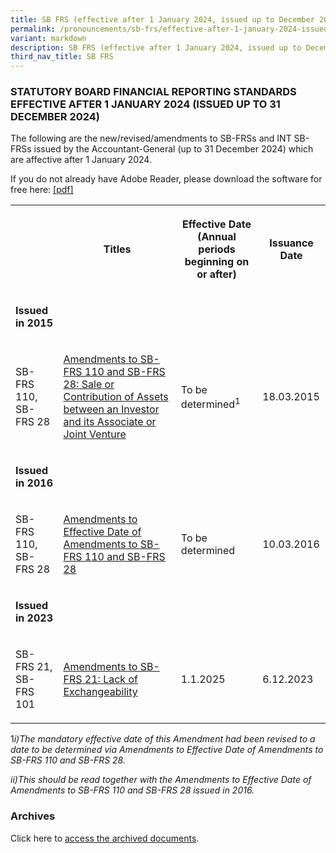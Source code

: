 ```yaml
---
title: SB FRS (effective after 1 January 2024, issued up to December 2024)
permalink: /pronouncements/sb-frs/effective-after-1-january-2024-issued-up-to-december-2024/
variant: markdown
description: SB FRS (effective after 1 January 2024, issued up to December 2024)
third_nav_title: SB FRS
---
```

<h3>STATUTORY BOARD FINANCIAL REPORTING STANDARDS EFFECTIVE AFTER 1 JANUARY 2024 (ISSUED UP TO 31 DECEMBER 2024)</h3>
<p>The following are the new/revised/amendments to SB-FRSs and INT SB-FRSs
issued by the Accountant-General (up to 31 December 2024) which are affective
after 1 January 2024.</p>
<p>If you do not already have Adobe Reader, please download the software
for free here:&nbsp;<a href="http://www.adobe.com/products/acrobat/readstep2.html" rel="noopener noreferrer nofollow" target="_blank">[pdf]</a>
</p>
<table>
<tbody>
<tr>
<th rowspan="1" colspan="1">
<p></p>
</th>
<th rowspan="1" colspan="1">
<p>Titles</p>
</th>
<th rowspan="1" colspan="1">
<p>Effective Date (Annual periods beginning on or after)</p>
</th>
<th rowspan="1" colspan="1">
<p>Issuance Date</p>
</th>
</tr>
<tr>
<td rowspan="1" colspan="1">
<p><strong>Issued in 2015</strong>
</p>
</td>
<td rowspan="1" colspan="1">
<p></p>
</td>
<td rowspan="1" colspan="1">
<p></p>
</td>
<td rowspan="1" colspan="1">
<p></p>
</td>
</tr>
<tr>
<td rowspan="1" colspan="1">
<p>SB-FRS 110,
<br>SB-FRS 28</p>
</td>
<td rowspan="1" colspan="1">
<p><a href="/files/Docs/SB%20FRS%20Effective%20as%20at%20Jan24/Amendments_to_SB_FRS_110_and_SB_FRS_28.pdf" rel="noopener noreferrer nofollow" target="_blank">Amendments to SB-FRS 110 and SB-FRS 28: Sale or Contribution of Assets between an Investor and its Associate or Joint Venture</a>
</p>
</td>
<td rowspan="1" colspan="1">
<p>To be determined<sup>1<sup></sup></sup></p>
</td>
<td rowspan="1" colspan="1">
<p>18.03.2015</p>
</td>
</tr>
<tr>
<td rowspan="1" colspan="1">
<p><strong>Issued in 2016</strong>
</p>
</td>
<td rowspan="1" colspan="1">
<p></p>
</td>
<td rowspan="1" colspan="1">
<p></p>
</td>
<td rowspan="1" colspan="1">
<p></p>
</td>
</tr>
<tr>
<td rowspan="1" colspan="1">
<p>SB-FRS 110,
<br>SB-FRS 28</p>
</td>
<td rowspan="1" colspan="1">
<p><a href="/files/Docs/SB FRS Effective as at Jan24/Effective_Date_of_Amendments_to_SB_FRS_110_and_SB_FRS_28.pdf" rel="noopener noreferrer nofollow" target="_blank">Amendments to Effective Date of Amendments to SB-FRS 110 and SB-FRS 28 </a>
</p>
</td>
<td rowspan="1" colspan="1">
<p>To be determined</p>
</td>
<td rowspan="1" colspan="1">
<p>10.03.2016</p>
</td>
</tr>
<tr>
<td rowspan="1" colspan="1">
<p><strong>Issued in 2023</strong>
</p>
</td>
<td rowspan="1" colspan="1">
<p></p>
</td>
<td rowspan="1" colspan="1">
<p></p>
</td>
<td rowspan="1" colspan="1">
<p></p>
</td>
</tr>
<tr>
<td rowspan="1" colspan="1">
<p>SB-FRS 21, SB-FRS 101</p>
</td>
<td rowspan="1" colspan="1">
<p><a href="/files/Docs/SB FRS Effective as at Jan24/Amendments_to_SB_FRS_21___Lack_of_Exchangeability.pdf" rel="noopener noreferrer nofollow" target="_blank">Amendments to SB-FRS 21: Lack of Exchangeability</a>
</p>
</td>
<td rowspan="1" colspan="1">
<p>1.1.2025</p>
</td>
<td rowspan="1" colspan="1">
<p>6.12.2023</p>
</td>
</tr>
</tbody>
</table>
<p>1<em>i)The mandatory effective date of this Amendment had been revised to a date to be determined via Amendments to Effective Date of Amendments to SB-FRS 110 and SB-FRS 28.</em>
</p>
<p><em>ii)This should be read together with the Amendments to Effective Date of Amendments to SB-FRS 110 and SB-FRS 28 issued in 2016.</em>
</p>
<h3>Archives&nbsp;</h3>
<p>Click here to <a href="/pronouncements/sb-frs/archives/" rel="noopener noreferrer nofollow" target="_blank">access the archived documents</a>.</p>